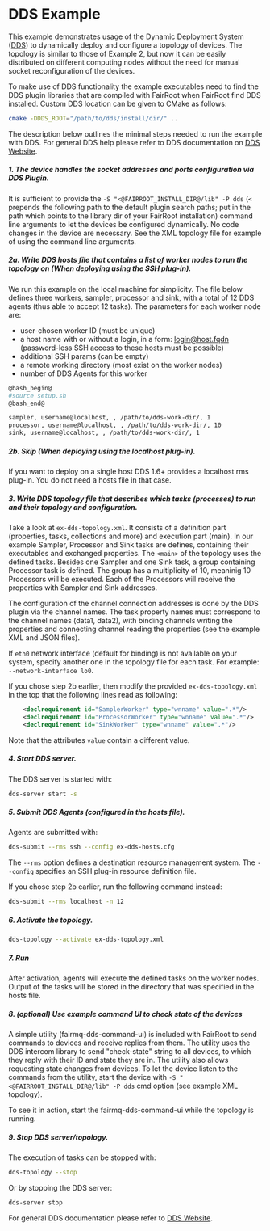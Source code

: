DDS Example
===========

This example demonstrates usage of the Dynamic Deployment System ([DDS](http://dds.gsi.de/)) to dynamically deploy and configure a topology of devices. The topology is similar to those of Example 2, but now it can be easily distributed on different computing nodes without the need for manual socket reconfiguration of the devices.

To make use of DDS functionality the example executables need to find the DDS plugin libraries that are compiled with FairRoot when FairRoot find DDS installed. Custom DDS location can be given to CMake as follows:

```bash
cmake -DDDS_ROOT="/path/to/dds/install/dir/" ..
```

The description below outlines the minimal steps needed to run the example with DDS. For general DDS help please refer to DDS documentation on [DDS Website](http://dds.gsi.de/).

##### 1. The device handles the socket addresses and ports configuration via DDS Plugin.

It is sufficient to provide the `-S "<@FAIRROOT_INSTALL_DIR@/lib" -P dds` (`<` prepends the following path to the default plugin search paths; put in the path which points to the library dir of your FairRoot installation) command line arguments to let the devices be configured dynamically. No code changes in the device are necessary. See the XML topology file for example of using the command line arguments.

##### 2a. Write DDS hosts file that contains a list of worker nodes to run the topology on (When deploying using the SSH plug-in).

We run this example on the local machine for simplicity. The file below defines three workers, sampler, processor and sink, with a total of 12 DDS agents (thus able to accept 12 tasks). The parameters for each worker node are:
 - user-chosen worker ID (must be unique)
 - a host name with or without a login, in a form: login@host.fqdn (password-less SSH access to these hosts must be possible)
 - additional SSH params (can be empty)
 - a remote working directory (most exist on the worker nodes)
 - number of DDS Agents for this worker

```bash
@bash_begin@
#source setup.sh
@bash_end@

sampler, username@localhost, , /path/to/dds-work-dir/, 1
processor, username@localhost, , /path/to/dds-work-dir/, 10
sink, username@localhost, , /path/to/dds-work-dir/, 1
```

##### 2b. Skip (When deploying using the localhost plug-in).

If you want to deploy on a single host DDS 1.6+ provides a localhost rms plug-in. You do not need a hosts file in that case.

##### 3. Write DDS topology file that describes which tasks (processes) to run and their topology and configuration.

Take a look at `ex-dds-topology.xml`. It consists of a definition part (properties, tasks, collections and more) and execution part (main). In our example Sampler, Processor and Sink tasks are defines, containing their executables and exchanged properties. The `<main>` of the topology uses the defined tasks. Besides one Sampler and one Sink task, a group containing Processor task is defined. The group has a multiplicity of 10, meaninig 10 Processors will be executed. Each of the Processors will receive the properties with Sampler and Sink addresses.

The configuration of the channel connection addresses is done by the DDS plugin via the channel names. The task property names must correspond to the channel names (data1, data2), with binding channels writing the properties and connecting channel reading the properties (see the example XML and JSON files).

If `eth0` network interface (default for binding) is not available on your system, specify another one in the topology file for each task. For example: `--network-interface lo0`.

If you chose step 2b earlier, then modify the provided `ex-dds-topology.xml` in the top that the following lines read as following:
```xml
    <declrequirement id="SamplerWorker" type="wnname" value=".*"/>
    <declrequirement id="ProcessorWorker" type="wnname" value=".*"/>
    <declrequirement id="SinkWorker" type="wnname" value=".*"/>
```

Note that the attributes `value` contain a different value.

##### 4. Start DDS server.

The DDS server is started with:

```bash
dds-server start -s
```

##### 5. Submit DDS Agents (configured in the hosts file).

Agents are submitted with:
```bash
dds-submit --rms ssh --config ex-dds-hosts.cfg
```
The `--rms` option defines a destination resource management system. The `--config` specifies an SSH plug-in resource definition file.

If you chose step 2b earlier, run the following command instead:

```bash
dds-submit --rms localhost -n 12
```

##### 6. Activate the topology.

```bash
dds-topology --activate ex-dds-topology.xml
```

##### 7. Run

After activation, agents will execute the defined tasks on the worker nodes. Output of the tasks will be stored in the directory that was specified in the hosts file.

##### 8. (optional) Use example command UI to check state of the devices

A simple utility (fairmq-dds-command-ui) is included with FairRoot to send commands to devices and receive replies from them. The utility uses the DDS intercom library to send "check-state" string to all devices, to which they reply with their ID and state they are in. The utility also allows requesting state changes from devices. To let the device listen to the commands from the utility, start the device with `-S "<@FAIRROOT_INSTALL_DIR@/lib" -P dds` cmd option (see example XML topology).

To see it in action, start the fairmq-dds-command-ui while the topology is running.

##### 9. Stop DDS server/topology.

The execution of tasks can be stopped with:
```bash
dds-topology --stop
```
Or by stopping the DDS server:
```bash
dds-server stop
```

For general DDS documentation please refer to [DDS Website](http://dds.gsi.de/).
